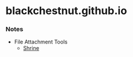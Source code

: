 # blackchestnut.github.io

### Notes

- File Attachment Tools
  - [Shrine](https://github.com/blackchestnut/blackchestnut.github.io/issues/1)
